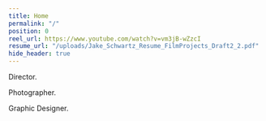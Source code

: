 ```yaml
---
title: Home
permalink: "/"
position: 0
reel_url: https://www.youtube.com/watch?v=vm3jB-wZzcI
resume_url: "/uploads/Jake_Schwartz_Resume_FilmProjects_Draft2_2.pdf"
hide_header: true
---
```


Director.

Photographer.

Graphic Designer.
